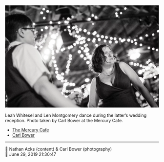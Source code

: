 ![Leah Whitesel and Len Montgomery dance](assets/3161d6a5fd94ca8be4eba6f844b26194.webp)

Leah Whitesel and Len Montgomery dance during the latter’s wedding reception. Photo taken by Carl Bower at the Mercury Cafe.

* [The Mercury Cafe](http://mercurycafe.com)
* [Carl Bower](https://carlbowerphotos.com)

- - - -

<span aria-hidden="true">👥</span> Nathan Acks (content) & Carl Bower (photography)  
<span aria-hidden="true">📅</span> June 29, 2019 21:30:47
